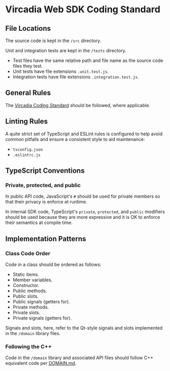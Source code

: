 
# Vircadia Web SDK Coding Standard


## File Locations

The source code is kept in the `/src` directory.

Unit and integration tests are kept in the `/tests` directory.
- Test files have the same relative path and file name as the source code files they test.
- Unit tests have file extensions `.unit.test.js`.
- Integration tests have file extensions `.integration.test.js`.


## General Rules

The [Vircadia Coding Standard](https://github.com/vircadia/vircadia/blob/master/CODING_STANDARD.md) should be followed, where
applicable.


## Linting Rules

A quite strict set of TypeScript and ESLint rules is configured to help avoid common pitfalls and ensure a consistent style to
aid maintenance:
- `tsconfig.json`
- `.eslintrc.js`


## TypeScript Conventions

### Private, protected, and public

In public API code, JavaScript's `#` should be used for private members so that their privacy is enforce at runtime.

In internal SDK code, TypeScript's `private`, `protected`, and `public` modifiers should be used because they are more
expressive and it is OK to enforce their semantics at compile time.


## Implementation Patterns

### Class Code Order

Code in a class should be ordered as follows:
- Static items.
- Member variables.
- Constructor.
- Public methods.
- Public slots.
- Public signals (getters for).
- Private methods.
- Private slots.
- Private signals (getters for).

Signals and slots, here, refer to the Qt-style signals and slots implemented in the `/domain` library files.

### Following the C++

Code in the `/domain` library and associated API files should follow C++ equivalent code per
[DOMAIN.md](/src/domain/DOMAIN/md).
